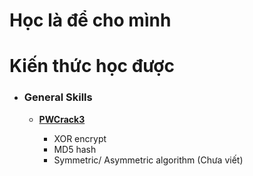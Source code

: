 # Học là để cho mình 

# Kiến thức học được

- ### General Skills
  
  - **[PWCrack3](https://github.com/shmily-2010/picoCTF/tree/main/GeneralSkills/PWCrack3)**
    
    - XOR encrypt
    - MD5 hash
    - Symmetric/ Asymmetric algorithm (Chưa viết)
